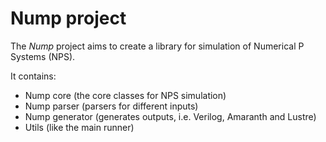 # Nump project #

The *Nump* project aims to create a library for simulation of Numerical P Systems (NPS).

It contains:

* Nump core (the core classes for NPS simulation)
* Nump parser (parsers for different inputs)
* Nump generator (generates outputs, i.e. Verilog, Amaranth and Lustre)
* Utils (like the main runner)

